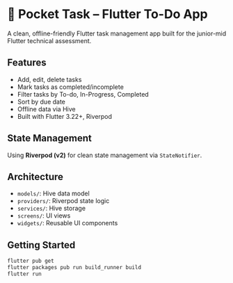 # 📱 Pocket Task – Flutter To-Do App

A clean, offline-friendly Flutter task management app built for the junior-mid Flutter technical assessment.

## Features

- Add, edit, delete tasks
- Mark tasks as completed/incomplete
- Filter tasks by To-do, In-Progress, Completed
- Sort by due date
- Offline data via Hive
- Built with Flutter 3.22+, Riverpod

## State Management

Using **Riverpod (v2)** for clean state management via `StateNotifier`.

## Architecture

- `models/`: Hive data model
- `providers/`: Riverpod state logic
- `services/`: Hive storage
- `screens/`: UI views
- `widgets/`: Reusable UI components

## Getting Started

```bash
flutter pub get
flutter packages pub run build_runner build
flutter run

